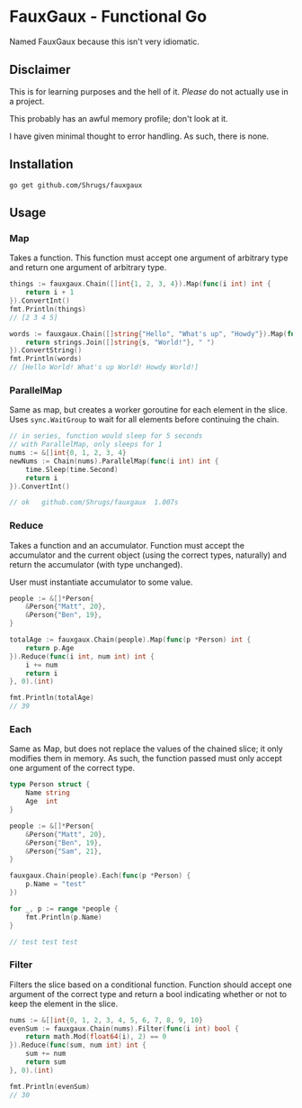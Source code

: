 
# FauxGaux - Functional Go

Named FauxGaux because this isn't very idiomatic.

## Disclaimer

This is for learning purposes and the hell of it. _Please_ do not actually use in a project.

This probably has an awful memory profile; don't look at it.

I have given minimal thought to error handling. As such, there is none.

## Installation

`go get github.com/Shrugs/fauxgaux`

## Usage

### Map

Takes a function. This function must accept one argument of arbitrary type and return one argument of arbitrary type.

```go
things := fauxgaux.Chain([]int{1, 2, 3, 4}).Map(func(i int) int {
    return i + 1
}).ConvertInt()
fmt.Println(things)
// [2 3 4 5]
```

```go
words := fauxgaux.Chain([]string{"Hello", "What's up", "Howdy"}).Map(func(s string) string {
    return strings.Join([]string{s, "World!"}, " ")
}).ConvertString()
fmt.Println(words)
// [Hello World! What's up World! Howdy World!]
```

### ParallelMap

Same as map, but creates a worker goroutine for each element in the slice. Uses `sync.WaitGroup` to wait for all elements before continuing the chain.

```go
// in series, function would sleep for 5 seconds
// with ParallelMap, only sleeps for 1
nums := &[]int{0, 1, 2, 3, 4}
newNums := Chain(nums).ParallelMap(func(i int) int {
    time.Sleep(time.Second)
    return i
}).ConvertInt()

// ok   github.com/Shrugs/fauxgaux  1.007s
```

### Reduce

Takes a function and an accumulator. Function must accept the accumulator and the current object (using the correct types, naturally) and return the accumulator (with type unchanged).

User must instantiate accumulator to some value.

```go
people := &[]*Person{
    &Person{"Matt", 20},
    &Person{"Ben", 19},
}

totalAge := fauxgaux.Chain(people).Map(func(p *Person) int {
    return p.Age
}).Reduce(func(i int, num int) int {
    i += num
    return i
}, 0).(int)

fmt.Println(totalAge)
// 39
```

### Each

Same as Map, but does not replace the values of the chained slice; it only modifies them in memory. As such, the function passed must only accept one argument of the correct type.

```go
type Person struct {
    Name string
    Age  int
}

people := &[]*Person{
    &Person{"Matt", 20},
    &Person{"Ben", 19},
    &Person{"Sam", 21},
}

fauxgaux.Chain(people).Each(func(p *Person) {
    p.Name = "test"
})

for _, p := range *people {
    fmt.Println(p.Name)
}

// test test test
```

### Filter

Filters the slice based on a conditional function. Function should accept one argument of the correct type and return a bool indicating whether or not to keep the element in the slice.

```go
nums := &[]int{0, 1, 2, 3, 4, 5, 6, 7, 8, 9, 10}
evenSum := fauxgaux.Chain(nums).Filter(func(i int) bool {
    return math.Mod(float64(i), 2) == 0
}).Reduce(func(sum, num int) int {
    sum += num
    return sum
}, 0).(int)

fmt.Println(evenSum)
// 30
```